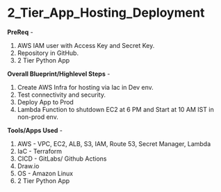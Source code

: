 # 2_Tier_App_Hosting_Deployment

**PreReq** -
1. AWS IAM user with Access Key and Secret Key.
2. Repository in GitHub.
3. 2 Tier Python App

**Overall Blueprint/Highlevel Steps** - 
1. Create AWS Infra for hosting via Iac in Dev env.
2. Test connectivity and security.
3. Deploy App to Prod
4. Lambda Function to shutdown EC2 at 6 PM and Start at 10 AM IST in non-prod env.

**Tools/Apps Used** -
1. AWS - VPC, EC2, ALB, S3, IAM, Route 53, Secret Manager, Lambda
2. IaC - Terraform
3. CICD - GitLabs/ Github Actions
4. Draw.io
5. OS - Amazon Linux
6. 2 Tier Python App
